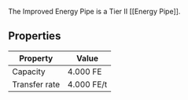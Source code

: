 The Improved Energy Pipe is a Tier II [[Energy Pipe]].

## Properties
|Property|Value|
|--------|-----|
|Capacity|4.000 FE|
|Transfer rate|4.000 FE/t|